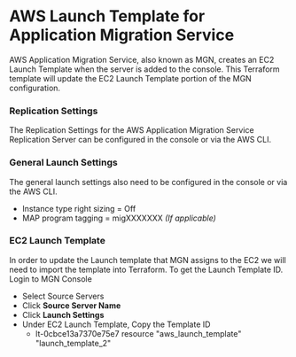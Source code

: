 # AWS Launch Template for Application Migration Service
AWS Application Migration Service, also known as MGN, creates an EC2 Launch Template when the server is added to the console. This Terraform template will update the EC2 Launch Template portion of the MGN configuration.

### Replication Settings
The Replication Settings for the AWS Application Migration Service Replication Server can be configured in the console or via the AWS CLI. 
### General Launch Settings
The general launch settings also need to be configured in the console or via the AWS CLI.
- Instance type right sizing = Off
- MAP program tagging = migXXXXXXX *(If applicable)*
### EC2 Launch Template
In order to update the Launch template that MGN assigns to the EC2 we will need to import the template into Terraform. To get the Launch Template ID. Login to MGN Console
- Select Source Servers
- Click **Source Server Name**
- Click **Launch Settings**
- Under EC2 Launch Template, Copy the Template ID
    - lt-0cbce13a7370e75e7
resource "aws_launch_template" "launch_template_2"
